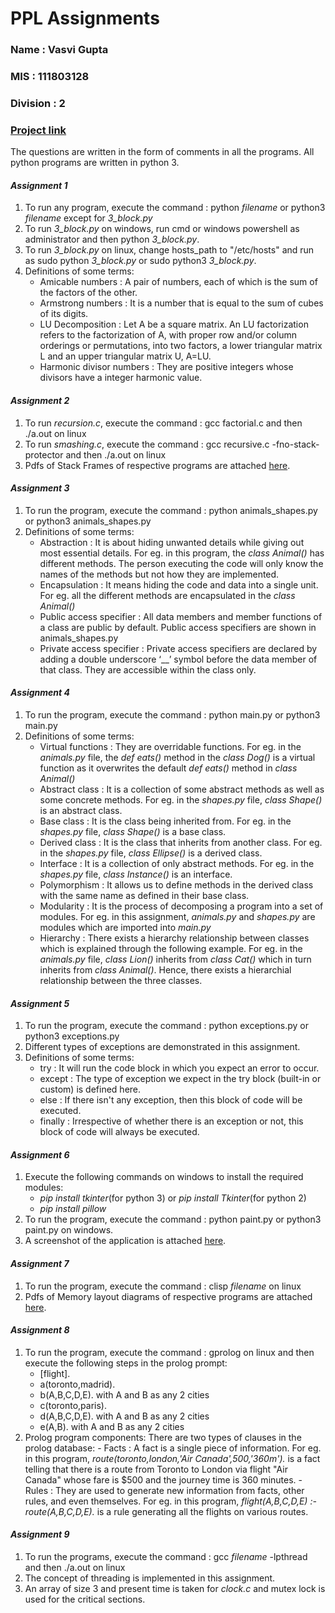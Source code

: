 # PPL Assignments
### Name : Vasvi Gupta
### MIS : 111803128
### Division : 2
### [Project link](https://github.com/vasvi1203/Project-EVA)
The questions are written in the form of comments in all the programs. All python programs are written in python 3.
#### ***Assignment 1***
1. To run any program, execute the command : python _filename_ or python3 _filename_ except for _3_block.py_
2. To run _3_block.py_ on windows, run cmd or windows powershell as administrator and then python _3_block.py_.
3. To run _3_block.py_ on linux, change hosts_path to "/etc/hosts" and run as sudo python _3_block.py_ or sudo python3 _3_block.py_.
4. Definitions of some terms:
   - Amicable numbers : A pair of numbers, each of which is the sum of the factors of the other.
   - Armstrong numbers : It is a number that is equal to the sum of cubes of its digits.
   - LU Decomposition : Let A be a square matrix. An LU factorization refers to the factorization of A, with proper row and/or column orderings or permutations, into two factors, a lower triangular matrix L and an upper triangular matrix U, A=LU.
   - Harmonic divisor numbers :  They are positive integers whose divisors have a integer harmonic value.
  
#### ***Assignment 2***
1. To run _recursion.c_, execute the command : gcc factorial.c and then ./a.out on linux
2. To run _smashing.c_, execute the command : gcc recursive.c -fno-stack-protector and then ./a.out on linux
2. Pdfs of Stack Frames of respective programs are attached [here](https://github.com/vasvi1203/PPL/tree/master/Assignment2).

#### ***Assignment 3***
1. To run the program, execute the command : python animals_shapes.py or python3 animals_shapes.py
2. Definitions of some terms:
   - Abstraction : It is about hiding unwanted details while giving out most essential details. For eg. in this program, the _class Animal()_ has different methods. The person executing the code will only know the names of the methods but not how they are implemented.
   - Encapsulation : It means hiding the code and data into a single unit. For eg. all the different methods are encapsulated in the _class Animal()_ 
   - Public access specifier : All data members and member functions of a class are public by default. Public access specifiers are shown in animals_shapes.py
   - Private access specifier : Private access specifiers are declared by adding a double underscore ‘__’ symbol before the data member of that class. They are accessible within the class only.
   
#### ***Assignment 4***
1. To run the program, execute the command : python main.py or python3 main.py
2. Definitions of some terms:
   - Virtual functions : They are overridable functions. For eg. in the _animals.py_ file, the _def eats()_ method in the _class Dog()_ is a virtual function as it overwrites the default _def eats()_ method in _class Animal()_
   - Abstract class : It is a collection of some abstract methods as well as some concrete methods. For eg. in the _shapes.py_ file, _class Shape()_ is an abstract class.
   - Base class : It is the class being inherited from. For eg. in the _shapes.py_ file, _class Shape()_ is a base class.
   - Derived class : It is the class that inherits from another class. For eg. in the _shapes.py_ file, _class Ellipse()_ is a derived class.
   - Interface : It is a collection of only abstract methods. For eg. in the _shapes.py_ file, _class Instance()_ is an interface.
   - Polymorphism : It allows us to define methods in the derived class with the same name as defined in their base class. 
   - Modularity : It is the process of decomposing a program into a set of modules. For eg. in this assignment, _animals.py_ and _shapes.py_ are modules which are imported into _main.py_
   - Hierarchy : There exists a hierarchy relationship between classes which is explained through the following example. For eg. in the _animals.py_ file, _class Lion()_ inherits from _class Cat()_ which in turn inherits from _class Animal()_. Hence, there exists a hierarchial relationship between the three classes.

#### ***Assignment 5***
1. To run the program, execute the command : python exceptions.py or python3 exceptions.py
2. Different types of exceptions are demonstrated in this assignment.
3. Definitions of some terms:
   - try : It will run the code block in which you expect an error to occur.
   - except : The type of exception we expect in the try block (built-in or custom) is defined here.
   - else :  If there isn't any exception, then this block of code will be executed.
   - finally : Irrespective of whether there is an exception or not, this block of code will always be executed.
   
#### ***Assignment 6***
1. Execute the following commands on windows to install the required modules:
   - _pip install tkinter_(for python 3) or _pip install Tkinter_(for python 2)
   - _pip install pillow_
2. To run the program, execute the command : python paint.py or python3 paint.py on windows.
3. A screenshot of the application is attached [here](https://github.com/vasvi1203/PPL/blob/master/Assignment6/Example.png).

#### ***Assignment 7***
1. To run the program, execute the command : clisp _filename_ on linux
2. Pdfs of Memory layout diagrams of respective programs are attached [here](https://github.com/vasvi1203/PPL/tree/master/Assignment7).

#### ***Assignment 8***
1. To run the program, execute the command : gprolog on linux and then execute the following steps in the prolog prompt:
   - [flight].
   - a(toronto,madrid).
   - b(A,B,C,D,E). with A and B as any 2 cities
   - c(toronto,paris).
   - d(A,B,C,D,E). with A and B as any 2 cities
   - e(A,B). with A and B as any 2 cities
2. Prolog program components:
      There are two types of clauses in the prolog database:
         - Facts : A fact is a single piece of information. For eg. in this program, _route(toronto,london,'Air Canada',500,'360m')._ is a fact telling that there is a route from Toronto to London via flight "Air Canada" whose fare is $500 and the journey time is 360 minutes.
         - Rules :  They are used to generate new information from facts, other rules, and even themselves. For eg. in this program, _flight(A,B,C,D,E) :- route(A,B,C,D,E)._ is a rule generating all the flights on various routes.
  
#### ***Assignment 9***
1. To run the programs, execute the command : gcc _filename_ -lpthread and then ./a.out on linux
2. The concept of threading is implemented in this assignment.
3. An array of size 3 and present time is taken for _clock.c_ and mutex lock is used for the critical sections.
